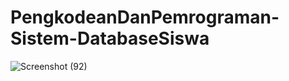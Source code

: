 # PengkodeanDanPemrograman-Sistem-DatabaseSiswa

![Screenshot (92)](https://github.com/AishaSmitaMada/PengkodeanDanPemrograman-Sistem-DatabaseSiswa/assets/153173592/72ea937c-ec1d-4855-8f4e-1a79a748a6a0)
